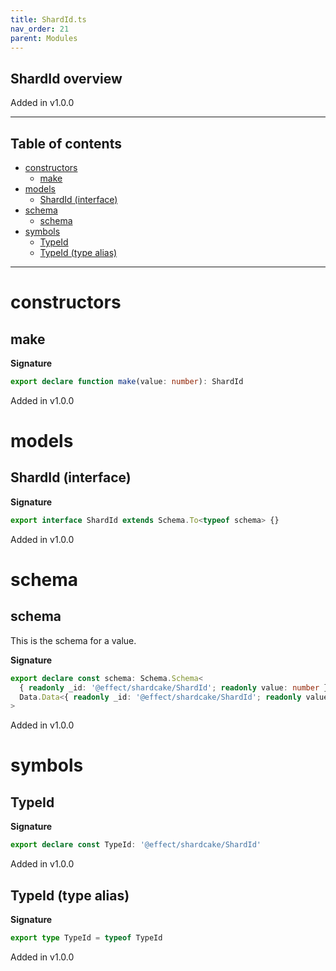```yaml
---
title: ShardId.ts
nav_order: 21
parent: Modules
---
```


## ShardId overview

Added in v1.0.0

---

<h2 class="text-delta">Table of contents</h2>

- [constructors](#constructors)
  - [make](#make)
- [models](#models)
  - [ShardId (interface)](#shardid-interface)
- [schema](#schema)
  - [schema](#schema-1)
- [symbols](#symbols)
  - [TypeId](#typeid)
  - [TypeId (type alias)](#typeid-type-alias)

---

# constructors

## make

**Signature**

```ts
export declare function make(value: number): ShardId
```

Added in v1.0.0

# models

## ShardId (interface)

**Signature**

```ts
export interface ShardId extends Schema.To<typeof schema> {}
```

Added in v1.0.0

# schema

## schema

This is the schema for a value.

**Signature**

```ts
export declare const schema: Schema.Schema<
  { readonly _id: '@effect/shardcake/ShardId'; readonly value: number },
  Data.Data<{ readonly _id: '@effect/shardcake/ShardId'; readonly value: number }>
>
```

Added in v1.0.0

# symbols

## TypeId

**Signature**

```ts
export declare const TypeId: '@effect/shardcake/ShardId'
```

Added in v1.0.0

## TypeId (type alias)

**Signature**

```ts
export type TypeId = typeof TypeId
```

Added in v1.0.0
